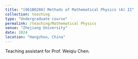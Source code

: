 ```yaml
---
title: "[061B0280] Methods of Mathematical Physics (A) II"
collection: teaching
type: "Undergraduate course"
permalink: /teaching/Mathematical Physics
venue: "Zhejiang University"
date: 2024
location: "Hangzhou, China"
---
```


Teaching assistant for Prof. Weiqiu Chen.

<!--Heading 1
======

Heading 2
======

Heading 3
======
-->
